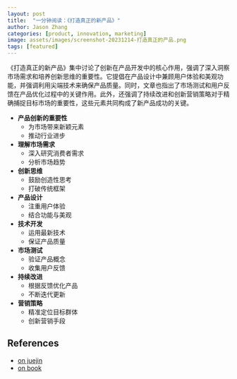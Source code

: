 ```yaml
---
layout: post
title:  "一分钟阅读：《打造真正的新产品》"
author: Jason Zhang
categories: [product, innovation, marketing]
image: assets/images/screenshot-20231214-打造真正的产品.png
tags: [featured]
---
```

《打造真正的新产品》集中讨论了创新在产品开发中的核心作用，强调了深入洞察市场需求和培养创新思维的重要性。它提倡在产品设计中兼顾用户体验和美观功能，并强调利用尖端技术来确保产品质量。同时，文章也指出了市场测试和用户反馈在产品优化过程中的关键作用。此外，还强调了持续改进和创新营销策略对于精确捕捉目标市场的重要性，这些元素共同构成了新产品成功的关键。

- **产品创新的重要性**
    - 为市场带来新颖元素
    - 推动行业进步
- **理解市场需求**
    - 深入研究消费者需求
    - 分析市场趋势
- **创新思维**
    - 鼓励创造性思考
    - 打破传统框架
- **产品设计**
    - 注重用户体验
    - 结合功能与美观
- **技术开发**
    - 运用最新技术
    - 保证产品质量
- **市场测试**
    - 验证产品概念
    - 收集用户反馈
- **持续改进**
    - 根据反馈优化产品
    - 不断迭代更新
- **营销策略**
    - 精准定位目标群体
    - 创新营销手段

## References
- [on juejin][links-1]
- [on book][links-2]


[links-1]: https://juejin.cn/post/7311949952455082035
[links-2]: https://github.com/junxinzhang/junxinzhang.github.io/blob/master/assets/books/打造真正的新产品_丹尼斯J_哈普特利_Z_Library.epub